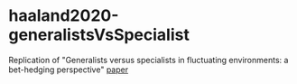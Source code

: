 # haaland2020-generalistsVsSpecialist
Replication of "Generalists versus specialists in fluctuating environments: a bet-hedging perspective" [paper](https://onlinelibrary.wiley.com/doi/abs/10.1111/oik.07109)
